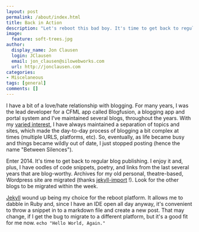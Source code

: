 ```yaml
---
layout: post
permalink: /about/index.html
title: Back in Action
description: "Let's reboot this bad boy. It's time to get back to regular blog publishing. I enjoy it and, plus, I have oodles of code snippets, poetry, and links from the last several years that are blog-worthy."
image:
  feature: soft-trees.jpg
author:
  display_name: Jon Clausen
  login: JClausen
  email: jon_clausen@silowebworks.com
  url: http://jonclausen.com
categories:
- Miscelaneous
tags: [general]
comments: []
---
```

I have a bit of a love/hate relationship with blogging. For many years, I was the lead developer for a CFML app called Blogfusion, a blogging app and portal system and I've maintained several blogs, throughout the years.  With my  [varied interest](/about), I have always maintained a separation of topics and sites, which made the day-to-day process of blogging a bit complex at times (multiple URLS, platforms, etc). So, eventually, as life became busy and things became wildly out of date, I just stopped posting (hence the name "Between Silences").  

Enter 2014.  It's time to get back to regular blog publishing. I enjoy it and, plus, I have oodles of code snippets, poetry, and links from the last several years that are blog-worthy.  Archives for my old personal, theatre-based, Wordpress site are migrated (thanks [jekyll-import](http://import.jekyllrb.com/docs/home/) !).  Look for the other blogs to be migrated within the week. 

[Jekyll](http://jekyllrb.com) wound up being my choice for the reboot platform. It allows me to dabble in Ruby and, since I have an IDE open all day anyway, it's convenient to throw a snippet in to a markdown file and create a new post.  That may change, if I get the bug to migrate to a different platform, but it's a good fit for me now.  `echo "Hello World, Again."`


 
